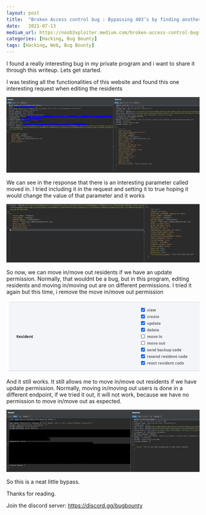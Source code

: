 ```yaml
---
layout:	post
title:	"Broken Access control bug : Bypassing 403’s by finding another endpoint that do the same thing."
date:	2021-07-13
medium_url: https://noob3xploiter.medium.com/broken-access-control-bug-bypassing-403s-by-finding-another-endpoint-that-do-the-same-thing-b5238386ce58
categories: [Hacking, Bug Bounty]
tags: [Hacking, Web, Bug Bounty]
---
```


I found a really interesting bug in my private program and i want to share it through this writeup. Lets get started.

I was testing all the functionalities of this website and found this one interesting request when editing the residents

![](/img/1*PW9fo2Blnni7Zgl2jhwTMg.png)

We can see in the response that there is an interesting parameter called moved in. I tried including it in the request and setting it to true hoping it would change the value of that parameter and it works

![](/img/1*FhogQ8nvFAW9W-dDoBpHEA.png)

So now, we can move in/move out residents if we have an update permission. Normally, that wouldnt be a bug, but in this program, editing residents and moving in/moving out are on different permissions. I tried it again but this time, i remove the move in/move out permission

![](/img/1*890KVYhO5ryJW5ZacmgVTw.png)

And it still works. It still allows me to move in/move out residents if we have update permission. Normally, moving in/moving out users is done in a different endpoint, if we tried it out, it will not work, because we have no permission to move in/move out as expected.

![](/img/1*wsDgZHPUrodfM6nrfFPQaQ.png)

So this is a neat little bypass.

Thanks for reading.

Join the discord server: https://discord.gg/bugbounty

  